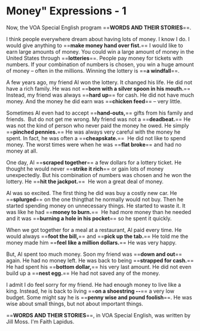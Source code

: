 # Money" Expressions - 1

Now, the VOA Special English program ==**WORDS AND THEIR STORIES**==.

I think people everywhere dream about having lots of money. I know I do. I would give anything to ==**make money hand over fist.**== I would like to earn large amounts of money. You could win a large amount of money in the United States through ==**lotteries**==. People pay money for tickets with numbers. If your combination of numbers is chosen, you win a huge amount of money – often in the millions. Winning the lottery is ==**a windfall**==.

A few years ago, my friend Al won the lottery. It changed his life. He did not have a rich family. He was not ==**born with a silver spoon in his mouth.**==  Instead, my friend was always ==**hard up**== for cash. He did not have much money. And the money he did earn was ==**chicken feed**== – very little.

Sometimes Al even had to accept ==**hand-outs,**== gifts from his family and friends.  But do not get me wrong. My friend was not a ==**deadbeat.**== He was not the kind of person who never paid the money he owed. He simply ==**pinched pennies.**== He was always very careful with the money he spent. In fact, he was often a ==**cheapskate.**==  He did not like to spend money. The worst times were when he was ==**flat broke**== and had no money at all.

One day, Al ==**scraped together**== a few dollars for a lottery ticket. He thought he would never ==**strike it rich**== or gain lots of money unexpectedly. But his combination of numbers was chosen and he won the lottery. He ==**hit the jackpot.**==  He won a great deal of money.

Al was so excited. The first thing he did was buy a costly new car. He ==**splurged**== on the one thingthat he normally would not buy. Then he started spending money on unnecessary things. He started to waste it. It was like he had ==**money to burn.**==  He had more money than he needed and it was ==**burning a hole in his pocket**== so he spent it quickly.

When we got together for a meal at a restaurant, Al paid every time. He would always ==**foot the bill,**== and ==**pick up the tab.**== He told me the money made him ==**feel like a million dollars.**== He was very happy.

But, Al spent too much money. Soon my friend was ==**down and out**== again. He had no money left. He was back to being ==**strapped for cash.**== He had spent his ==**bottom dollar,**== his very last amount. He did not even build up a ==**nest egg.**== He had not saved any of the money.

I admit I do feel sorry for my friend. He had enough money to live like a king. Instead, he is back to living ==**on a shoestring --**== a very low budget. Some might say he is ==**penny wise and pound foolish**==. He was wise about small things, but not about important things.

==**WORDS AND THEIR STORIES**==, in VOA Special English, was written by Jill Moss. I'm Faith Lapidus.

